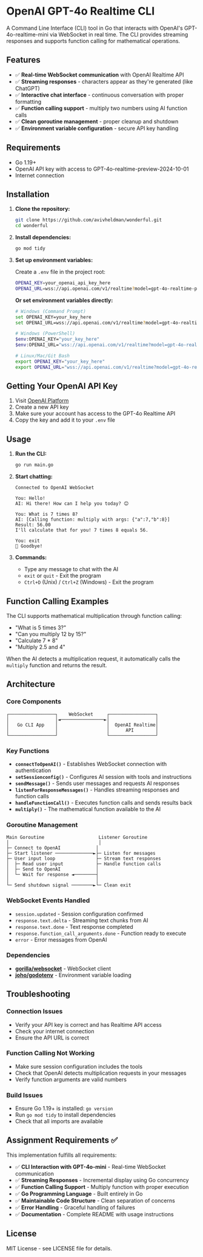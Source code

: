 # OpenAI GPT-4o Realtime CLI

A Command Line Interface (CLI) tool in Go that interacts with OpenAI's GPT-4o-realtime-mini via WebSocket in real time. The CLI provides streaming responses and supports function calling for mathematical operations.

## Features

- ✅ **Real-time WebSocket communication** with OpenAI Realtime API
- ✅ **Streaming responses** - characters appear as they're generated (like ChatGPT)
- ✅ **Interactive chat interface** - continuous conversation with proper formatting
- ✅ **Function calling support** - multiply two numbers using AI function calls
- ✅ **Clean goroutine management** - proper cleanup and shutdown
- ✅ **Environment variable configuration** - secure API key handling

## Requirements

- Go 1.19+ 
- OpenAI API key with access to GPT-4o-realtime-preview-2024-10-01
- Internet connection

## Installation

1. **Clone the repository:**
   ```bash
   git clone https://github.com/avivheldman/wonderful.git
   cd wonderful
   ```

2. **Install dependencies:**
   ```bash
   go mod tidy
   ```

3. **Set up environment variables:**
   
   Create a `.env` file in the project root:
   ```bash
   OPENAI_KEY=your_openai_api_key_here
   OPENAI_URL=wss://api.openai.com/v1/realtime?model=gpt-4o-realtime-preview-2024-10-01
   ```

   **Or set environment variables directly:**
   ```bash
   # Windows (Command Prompt)
   set OPENAI_KEY=your_key_here
   set OPENAI_URL=wss://api.openai.com/v1/realtime?model=gpt-4o-realtime-preview-2024-10-01
   
   # Windows (PowerShell)
   $env:OPENAI_KEY="your_key_here"
   $env:OPENAI_URL="wss://api.openai.com/v1/realtime?model=gpt-4o-realtime-preview-2024-10-01"
   
   # Linux/Mac/Git Bash
   export OPENAI_KEY="your_key_here"
   export OPENAI_URL="wss://api.openai.com/v1/realtime?model=gpt-4o-realtime-preview-2024-10-01"
   ```

## Getting Your OpenAI API Key

1. Visit [OpenAI Platform](https://platform.openai.com/account/api-keys)
2. Create a new API key
3. Make sure your account has access to the GPT-4o Realtime API
4. Copy the key and add it to your `.env` file

## Usage

1. **Run the CLI:**
   ```bash
   go run main.go
   ```

2. **Start chatting:**
   ```
   Connected to OpenAI WebSocket
   
   You: Hello!
   AI: Hi there! How can I help you today? 😊
   
   You: What is 7 times 8?
   AI: [Calling function: multiply with args: {"a":7,"b":8}]
   Result: 56.00
   I'll calculate that for you! 7 times 8 equals 56.
   
   You: exit
   👋 Goodbye!
   ```

3. **Commands:**
   - Type any message to chat with the AI
   - `exit` or `quit` - Exit the program
   - `Ctrl+D` (Unix) / `Ctrl+Z` (Windows) - Exit the program

## Function Calling Examples

The CLI supports mathematical multiplication through function calling:

- "What is 5 times 3?"
- "Can you multiply 12 by 15?" 
- "Calculate 7 * 8"
- "Multiply 2.5 and 4"

When the AI detects a multiplication request, it automatically calls the `multiply` function and returns the result.

## Architecture

### Core Components

```
┌─────────────────┐    WebSocket     ┌─────────────────┐
│                 │◄────────────────►│                 │
│   Go CLI App    │                  │  OpenAI Realtime│
│                 │                  │      API        │
└─────────────────┘                  └─────────────────┘
```

### Key Functions

- **`connectToOpenAI()`** - Establishes WebSocket connection with authentication
- **`setSessionconfig()`** - Configures AI session with tools and instructions  
- **`sendMessage()`** - Sends user messages and requests AI responses
- **`listenForResponseMessages()`** - Handles streaming responses and function calls
- **`handleFunctionCall()`** - Executes function calls and sends results back
- **`multiply()`** - The mathematical function available to the AI

### Goroutine Management

```
Main Goroutine                    Listener Goroutine
│                                 │
├─ Connect to OpenAI             │
├─ Start listener ──────────────►├─ Listen for messages
├─ User input loop               ├─ Stream text responses  
│  ├─ Read user input            ├─ Handle function calls
│  ├─ Send to OpenAI             │
│  └─ Wait for response ◄────────┤
│                                │
└─ Send shutdown signal ────────►└─ Clean exit
```

### WebSocket Events Handled

- `session.updated` - Session configuration confirmed
- `response.text.delta` - Streaming text chunks from AI
- `response.text.done` - Text response completed
- `response.function_call_arguments.done` - Function ready to execute
- `error` - Error messages from OpenAI

### Dependencies

- **[gorilla/websocket](https://github.com/gorilla/websocket)** - WebSocket client
- **[joho/godotenv](https://github.com/joho/godotenv)** - Environment variable loading

## Troubleshooting

### Connection Issues
- Verify your API key is correct and has Realtime API access
- Check your internet connection
- Ensure the API URL is correct

### Function Calling Not Working
- Make sure session configuration includes the tools
- Check that OpenAI detects multiplication requests in your messages
- Verify function arguments are valid numbers

### Build Issues
- Ensure Go 1.19+ is installed: `go version`
- Run `go mod tidy` to install dependencies
- Check that all imports are available

## Assignment Requirements ✅

This implementation fulfills all requirements:

- ✅ **CLI Interaction with GPT-4o-mini** - Real-time WebSocket communication
- ✅ **Streaming Responses** - Incremental display using Go concurrency
- ✅ **Function Calling Support** - Multiply function with proper execution
- ✅ **Go Programming Language** - Built entirely in Go
- ✅ **Maintainable Code Structure** - Clean separation of concerns
- ✅ **Error Handling** - Graceful handling of failures
- ✅ **Documentation** - Complete README with usage instructions

## License

MIT License - see LICENSE file for details.